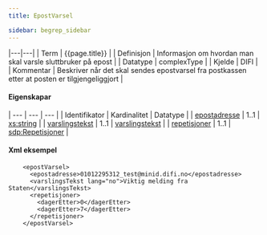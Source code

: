 ```yaml
---
title: EpostVarsel 

sidebar: begrep_sidebar
---
```


|---|---|
| Term | {{page.title}} |
| Definisjon | Informasjon om hvordan man skal varsle sluttbruker på epost |
| Datatype | complexType |
| Kjelde | DIFI |
| Kommentar | Beskriver når det skal sendes epostvarsel fra postkassen etter at posten er tilgjengeliggjort |

#### Eigenskapar

| --- | --- | --- |
| Identifikator                            | Kardinalitet | Datatype                                              |
| [epostadresse]({{site.baseurl}}/resources/begrep/sikkerDigitalPost/begrep/epostadresse)     | 1..1         | [xs:string](http://www.w3.org/TR/xmlschema-2/#string) |
| [varslingstekst]({{site.baseurl}}/resources/begrep/sikkerDigitalPost/begrep/varslingsTekst) | 1..1         | [varslingstekst]({{site.baseurl}}/resources/begrep/sikkerDigitalPost/begrep/varslingsTekst)           |
| [repetisjoner]({{site.baseurl}}/resources/begrep/sikkerDigitalPost/begrep/Repetisjoner)             | 1..1         | [sdp:Repetisjoner]({{site.baseurl}}/resources/begrep/sikkerDigitalPost/begrep/Repetisjoner)                      |

#### Xml eksempel

``` 
    <epostVarsel>
      <epostadresse>01012295312_test@minid.difi.no</epostadresse>
      <varslingsTekst lang="no">Viktig melding fra Staten</varslingsTekst>
      <repetisjoner>
        <dagerEtter>0</dagerEtter>
        <dagerEtter>7</dagerEtter>
      </repetisjoner>
    </epostVarsel>
 
```
